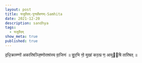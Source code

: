 ```yaml
---
layout: post
title: यजुर्वेदम्-पुनर्प्रोक्षणम्-Samhita
date: 2021-12-20
description: sandhya
tags:
  - यजुर्वेदम्
show_meta: true
published: true
---
```



द॒धि॒क्राव्ण्णो॑ अकारिषञ्जि॒ष्णोरश्व॑स्य वा॒जिनः॑ ॥ सु॒र॒भि नो॒ मुखा॑ कर॒त्प्र ण॒ आयू॑षि तारिषत् ॥ 
